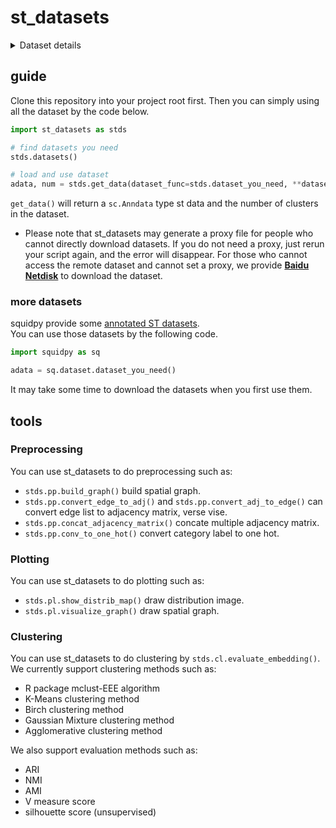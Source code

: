 # st_datasets 


<details>
<summary>Dataset details</summary>
<table>
    <thead>
        <tr>
            <th>dataset</th>
            <th>technology</th>
            <th>slices</th>
            <th>spots/cells</th>
            <th>genes</th>
            <th>source</th>
        </tr>
    </thead>
    <tbody>
        <tr>
            <th>DLPFC dataset</th>
            <td>10x Genomics Visium</td>
            <td>12</td>
            <td>3460 - 4789</td>
            <td>33538</td>
            <td>10x visium database</td>
        </tr>
        <tr>
            <th>human breast cancer dataset</th>
            <td>10x Genomics Visium</td>
            <td>1</td>
            <td>3798</td>
            <td>36601</td>
            <td>10x visium database</td>
        </tr>
        <tr>
            <th>mouse olfactory bulb dataset</th>
            <td>ST</td>
            <td>12</td>
            <td>231 - 282</td>
            <td>15284 - 16675</td>
            <td>stomicsDB</td>
        </tr>
        <tr>
            <th>mouse kidney coronal dataset*</th>
            <td>10x Genomics Visium</td>
            <td>1</td>
            <td>1438</td>
            <td>31053</td>
            <td>converted</td>
        </tr>
        <tr>
            <th>mouse brain sagittal dataset</th>
            <td>10x Genomics Visium</td>
            <td>4</td>
            <td>2696 - 3353</td>
            <td>31053</td>
            <td>stomicsDB</td>
        </tr>
        <tr>
            <th>mouse somatosensory cortex dataset*</th>
            <td>osmFISH</td>
            <td>1</td>
            <td>5328</td>
            <td>33</td>
            <td>converted</td>
        </tr>
        <tr>
            <th>mouse olfactory bulb dataset*</th>
            <td>Stereo-seq</td>
            <td>1</td>
            <td>10000</td>
            <td>26145</td>
            <td>converted</td>
        </tr>
        <tr>
            <th>mouse brain cerebellum dataset*</th>
            <td>Slide-seq</td>
            <td>1</td>
            <td>25551</td>
            <td>20141</td>
            <td>converted</td>
        </tr>
        <tr>
            <th>Mouse Organogenesis Spatiotemporal Transcriptomic Atlas (E9.5)</th>
            <td>Stereo-seq</td>
            <td>5</td>
            <td>4356 - 5931</td>
            <td>24238</td>
            <td>stomicsDB</td>
        </tr>
        <tr>
            <th>Zebrafish Embryogenesis Spatiotemporal Transcriptomic Atlas</th>
            <td>Stereo-seq</td>
            <td>1 (with 6 sections)</td>
            <td>13166</td>
            <td>26628</td>
            <td>stomicsDB</td>
        </tr>
    </tbody>
</table>

\* Dataset are converted from [**this repository**](https://github.com/acheng416/Benchmark-CTCM-ST.git). If you use those datasets mentioned above in your experiments, you should consider citing [**this paper**](https://academic.oup.com/bib/article/doi/10.1093/bib/bbac475/6835380).

</details>

## guide
Clone this repository into your project root first.
Then you can simply using all the dataset by the code below.

``` python
import st_datasets as stds

# find datasets you need
stds.datasets()

# load and use dataset
adata, num = stds.get_data(dataset_func=stds.dataset_you_need, **dataset_specific_args)
```
`get_data()` will return a `sc.Anndata` type st data and the number of clusters in the dataset.  
- Please note that st_datasets may generate a proxy file for people who cannot directly download datasets. 
If you do not need a proxy, just rerun your script again, and the error will disappear.
For those who cannot access the remote dataset and cannot set a proxy, we provide [**Baidu Netdisk**](https://pan.baidu.com/s/1eMVnLnJvx17Q8NmGgikuZA?pwd=k3k5) 
to download the dataset.

### more datasets
squidpy provide some [annotated ST datasets](https://squidpy.readthedocs.io/en/stable/api.html#module-squidpy.datasets).  
You can use those datasets by the following code.

``` python
import squidpy as sq

adata = sq.dataset.dataset_you_need()
```
It may take some time to download the datasets when you first use them.

## tools
### Preprocessing 
You can use st_datasets to do preprocessing such as:  
- `stds.pp.build_graph()` build spatial graph.  
- `stds.pp.convert_edge_to_adj()` and `stds.pp.convert_adj_to_edge()` can convert edge list to adjacency matrix, verse vise.  
- `stds.pp.concat_adjacency_matrix()` concate multiple adjacency matrix.  
- `stds.pp.conv_to_one_hot()` convert category label to one hot. 

### Plotting
You can use st_datasets to do plotting such as:  
- `stds.pl.show_distrib_map()` draw distribution image.  
- `stds.pl.visualize_graph()` draw spatial graph.  

### Clustering
You can use st_datasets to do clustering by `stds.cl.evaluate_embedding()`.  
We currently support clustering methods such as:  
- R package mclust-EEE algorithm  
- K-Means clustering method
- Birch clustering method  
- Gaussian Mixture clustering method  
- Agglomerative clustering method  


We also support evaluation methods such as:  
- ARI
- NMI
- AMI
- V measure score
- silhouette score (unsupervised)
